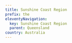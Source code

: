```yaml
---
title: Sunshine Coast Region
prefix: the
eleventyNavigation:
  key: Sunshine Coast Region
  parent: Queensland
country: Australia
---
```

